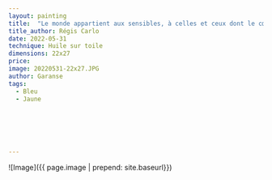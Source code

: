 ```yaml
---
layout: painting
title:  "Le monde appartient aux sensibles, à celles et ceux dont le cœur vibre avec l’humain, la nature et l’invisible."    
title_author: Régis Carlo   
date: 2022-05-31
technique: Huile sur toile
dimensions: 22x27 
price: 
image: 20220531-22x27.JPG
author: Garanse
tags:
  - Bleu
  - Jaune
  
  
 
  
  
  
---
```

![Image]({{ page.image | prepend: site.baseurl}})

